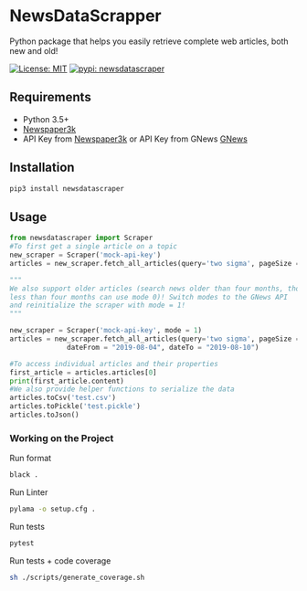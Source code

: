 # NewsDataScrapper

Python package that helps you easily retrieve complete web articles, both new and old!

[![License: MIT](https://img.shields.io/github/license/erikqu/NewsDataScraper)](https://opensource.org/licenses/MIT)
[![pypi: newsdatascraper](https://img.shields.io/pypi/pyversions/newsdatascraper)](https://pypi.org/project/newsdatascraper/)

## Requirements
- Python 3.5+
- [Newspaper3k](https://newspaper.readthedocs.io/en/latest/)
- API Key from [Newspaper3k](https://newsapi.org) or API Key from GNews [GNews](https://gnews.io)

## Installation
```bash
pip3 install newsdatascraper
```

## Usage
```python
from newsdatascraper import Scraper
#To first get a single article on a topic
new_scraper = Scraper('mock-api-key')
articles = new_scraper.fetch_all_articles(query='two sigma', pageSize = 10)

"""
We also support older articles (search news older than four months, those 
less than four months can use mode 0)! Switch modes to the GNews API 
and reinitialize the scraper with mode = 1!
"""

new_scraper = Scraper('mock-api-key', mode = 1)
articles = new_scraper.fetch_all_articles(query='two sigma', pageSize = 10, 
              dateFrom = "2019-08-04", dateTo = "2019-08-10")

#To access individual articles and their properties
first_article = articles.articles[0]
print(first_article.content)
#We also provide helper functions to serialize the data
articles.toCsv('test.csv')
articles.toPickle('test.pickle')
articles.toJson()
```

### Working on the Project
Run format
```bash
black .
```
Run Linter
```bash
pylama -o setup.cfg .
```
Run tests
```bash
pytest
```
Run tests + code coverage
```bash
sh ./scripts/generate_coverage.sh
```
